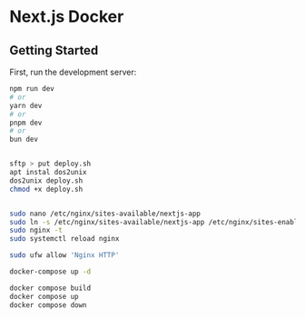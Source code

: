 # Next.js Docker

## Getting Started

First, run the development server:

```bash
npm run dev
# or
yarn dev
# or
pnpm dev
# or
bun dev


sftp > put deploy.sh
apt instal dos2unix
dos2unix deploy.sh
chmod +x deploy.sh


sudo nano /etc/nginx/sites-available/nextjs-app
sudo ln -s /etc/nginx/sites-available/nextjs-app /etc/nginx/sites-enabled/
sudo nginx -t
sudo systemctl reload nginx

sudo ufw allow 'Nginx HTTP'

docker-compose up -d

docker compose build
docker compose up
docker compose down


```
